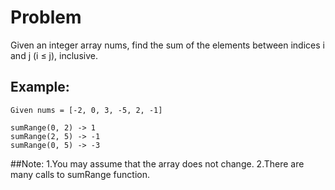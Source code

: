 # Problem  
Given an integer array nums, find the sum of the elements between indices i and j (i ≤ j), inclusive.

## Example:

	Given nums = [-2, 0, 3, -5, 2, -1]

	sumRange(0, 2) -> 1
	sumRange(2, 5) -> -1
	sumRange(0, 5) -> -3

##Note:
1.You may assume that the array does not change.
2.There are many calls to sumRange function.